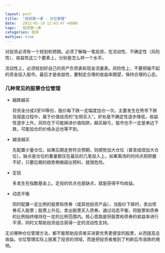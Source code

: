 ```yaml
---

layout: post
title:  "投资第一课 - 仓位管理"
date:   2022-01-19 12:43:47 +0800
tags:   投资第一课
categories: 投资
mathjax: true
---
```


对投资必须有一个规划和预期。必须了解每一笔投资，在流动性、不确定性（风险性）、收益性这三个要素上，分别是怎么样一个水平。

流动性上，必须规划好自己的资产负债表和现金流量表。风险性上，不要把输不起的资金投入股市。最后才是收益性，要制定合理的收益率期望，保持合理的心态。

### 几种常见的股票仓位管理

+ 越跌越买

  将资金分成3至10等份，股价每下跌一定幅度加仓一次。主要发生在熊市下跌及探底过程中，属于价值投资的“左侧买入”。好处是不确定性逐步降低，收益性逐步上升。风险在于可能掉进价值陷阱，越买越亏。股市也不一定是单边下跌，可能加仓的价格永远也等不到。

+ 越涨越买

  先配置少量仓位，如果后期走势符合预期，则顺势加大仓位（甚至成倍加大仓位）。缺点是仓位的重量都压在最后的几笔投入上，如果离场的时间点把把握不好，只要后期的趋势稍微超出预料，就很危险。

+ 定投

  多发生在指数基金上。定投的优点也是缺点，就是获得平均收益。

+ 动态平衡

  同时配置一定比例的股票和债券（或其他投资产品），当股价下跌时，卖出债券买入股票；股票上升后，卖出股票买入债券。通过动态平衡，将股票和债券的比例始终维持在一定的比例范围内。核心思路是将股票和债券的收益率进行平滑，同时又帮助投资组合获得一定的流动性支持。

无论哪种仓位管理方法，都不能帮助投资者买进更优秀更便宜的股票，从而提高总收益。仓位管理实际上脱离了投资的领域，而是把投资者推到了判断后市涨跌的境地。